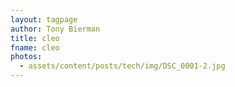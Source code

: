 ```yaml
---
layout: tagpage
author: Tony Bierman
title: cleo
fname: cleo
photos:
  - assets/content/posts/tech/img/DSC_0001-2.jpg
---
```

